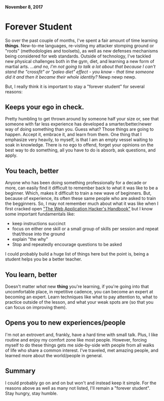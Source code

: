 #### November 8, 2017

# Forever Student

So over the past couple of months, I've spent a fair amount of time learning **things**. New-to-me languages, re-visting my attacker stomping ground or 
"roots" (methodologies and toolsets), as well as new defenses mechanisms being considered for web standards. Outside of technology, I've tackled new physical challenges both in the gym, diet, and learning a new form of martial arts. 
*...and no, I'm not going to talk a lot about that because I can't stand the "crossfit" or "paleo diet" effect - you know - that time someone did it and then it became their whole identity?* Newp newp newp.

But, I really think it is important to stay a "forever student" for several reasons:

## Keeps your ego in check.

Pretty humbling to get thrown around by someone half your size or, see that someone with far less experience has developed a smarter/better/newer way of doing something than you. Guess what? Those things are going to happen.
Accept it, embrace it, and learn from them. One thing that I emphasize very heavily, to myself, is that I am an empty vessel waiting to soak in knowledge. There is no ego to offend, forget your opinions on the best way to do something, all you have to do is absorb, ask questions, and apply.

## You teach, better

Anyone who has been doing something professionally for a decade or more, can easily find it difficult to remember back to what it was like to be a beginner. Which, makes it difficult to train a new wave of beginners.
But, because of experience, its often these same people who are asked to train the begginners. So, I may not remember much about what it was like when I first cracked open ["The Web Application Hacker's Handbook"](http://www.wiley.com/WileyCDA/WileyTitle/productCd-0470170778.html) but
I know some important fundamentals like:

* keep instructions succinct
* focus on either one skill or a small group of skills per session and repeat that/those into the ground 
* explain "the why" 
* Stop and repeatedly encourage questions to be asked

I could probably build a huge list of things here but the point is, being a student helps you be a better teacher. 

## You learn, better

Doesn't matter *what* new **thing** you're learning, if you're going into that uncomfortable place, in repetitive cadence, you can become an expert at becoming an expert. Learn techniques like what to pay attention to, what to practice outside of the lesson, and what your weak spots are (so that you can focus on improving them).

## Opens you to new experiences/people

I'm not an extrovert and, frankly, have a hard time with small talk. Plus, I like routine and enjoy my comfort zone like most people. However, forcing myself to do these things gets me side-by-side with people from all walks of life who share a common interest. I've traveled, met amazing people, and learned more about the world/people in general. 

## Summary

I could probably go on and on but won't and instead keep it simple. For the reasons above as well as many not listed, I'll remain a "forever student". Stay hungry, stay humble. 
